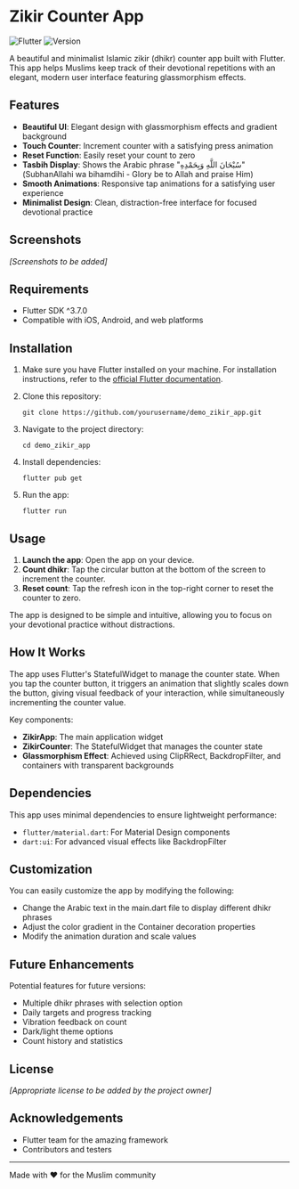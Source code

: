 # Zikir Counter App

![Flutter](https://img.shields.io/badge/Flutter-%5E3.7.0-blue)
![Version](https://img.shields.io/badge/Version-0.1.0-green)

A beautiful and minimalist Islamic zikir (dhikr) counter app built with Flutter. This app helps Muslims keep track of their devotional repetitions with an elegant, modern user interface featuring glassmorphism effects.

## Features

- **Beautiful UI**: Elegant design with glassmorphism effects and gradient background
- **Touch Counter**: Increment counter with a satisfying press animation
- **Reset Function**: Easily reset your count to zero
- **Tasbih Display**: Shows the Arabic phrase "سُبْحَانَ اللَّهِ وَبِحَمْدِهِ" (SubhanAllahi wa bihamdihi - Glory be to Allah and praise Him)
- **Smooth Animations**: Responsive tap animations for a satisfying user experience
- **Minimalist Design**: Clean, distraction-free interface for focused devotional practice

## Screenshots

*[Screenshots to be added]*

## Requirements

- Flutter SDK ^3.7.0
- Compatible with iOS, Android, and web platforms

## Installation

1. Make sure you have Flutter installed on your machine. For installation instructions, refer to the [official Flutter documentation](https://flutter.dev/docs/get-started/install).

2. Clone this repository:
   ```
   git clone https://github.com/yourusername/demo_zikir_app.git
   ```

3. Navigate to the project directory:
   ```
   cd demo_zikir_app
   ```

4. Install dependencies:
   ```
   flutter pub get
   ```

5. Run the app:
   ```
   flutter run
   ```

## Usage

1. **Launch the app**: Open the app on your device.
2. **Count dhikr**: Tap the circular button at the bottom of the screen to increment the counter.
3. **Reset count**: Tap the refresh icon in the top-right corner to reset the counter to zero.

The app is designed to be simple and intuitive, allowing you to focus on your devotional practice without distractions.

## How It Works

The app uses Flutter's StatefulWidget to manage the counter state. When you tap the counter button, it triggers an animation that slightly scales down the button, giving visual feedback of your interaction, while simultaneously incrementing the counter value.

Key components:
- **ZikirApp**: The main application widget
- **ZikirCounter**: The StatefulWidget that manages the counter state
- **Glassmorphism Effect**: Achieved using ClipRRect, BackdropFilter, and containers with transparent backgrounds

## Dependencies

This app uses minimal dependencies to ensure lightweight performance:

- `flutter/material.dart`: For Material Design components
- `dart:ui`: For advanced visual effects like BackdropFilter

## Customization

You can easily customize the app by modifying the following:

- Change the Arabic text in the main.dart file to display different dhikr phrases
- Adjust the color gradient in the Container decoration properties
- Modify the animation duration and scale values

## Future Enhancements

Potential features for future versions:
- Multiple dhikr phrases with selection option
- Daily targets and progress tracking
- Vibration feedback on count
- Dark/light theme options
- Count history and statistics

## License

*[Appropriate license to be added by the project owner]*

## Acknowledgements

- Flutter team for the amazing framework
- Contributors and testers

---

Made with ❤️ for the Muslim community